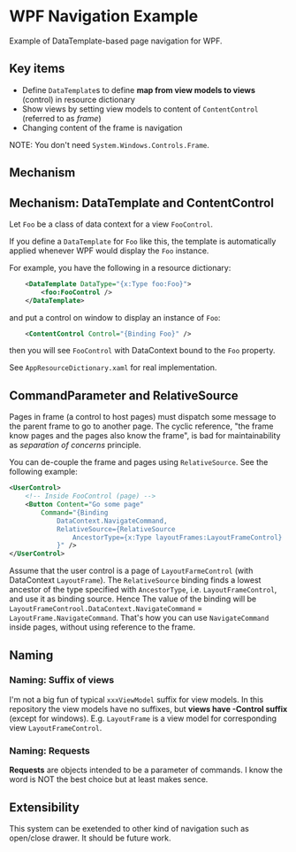 # WPF Navigation Example

Example of DataTemplate-based page navigation for WPF.

## Key items

- Define `DataTemplate`s to define **map from view models to views** (control) in resource dictionary
- Show views by setting view models to content of `ContentControl` (referred to as *frame*)
- Changing content of the frame is navigation

NOTE: You don't need `System.Windows.Controls.Frame`.

## Mechanism

## Mechanism: DataTemplate and ContentControl

Let `Foo` be a class of data context for a view `FooControl`.

If you define a `DataTemplate` for `Foo` like this, the template is automatically applied whenever WPF would display the `Foo` instance.

For example, you have the following in a resource dictionary:

```xml
    <DataTemplate DataType="{x:Type foo:Foo}">
        <foo:FooControl />
    </DataTemplate>
```

and put a control on window to display an instance of `Foo`:

```xml
    <ContentControl Control="{Binding Foo}" />
```

then you will see `FooControl` with DataContext bound to the `Foo` property.

See `AppResourceDictionary.xaml` for real implementation.

## CommandParameter and RelativeSource

Pages in frame (a control to host pages) must dispatch some message to the parent frame to go to another page. The cyclic reference, "the frame know pages and the pages also know the frame", is bad for maintainability as *separation of concerns* principle.

You can de-couple the frame and pages using `RelativeSource`. See the following example:

```xml
<UserControl>
    <!-- Inside FooControl (page) -->
    <Button Content="Go some page"
        Command="{Binding
            DataContext.NavigateCommand,
            RelativeSource={RelativeSource
                AncestorType={x:Type layoutFrames:LayoutFrameControl}
            }" />
</UserControl>
```

Assume that the user control is a page of `LayoutFarmeControl` (with DataContext `LayoutFrame`). The `RelativeSource` binding finds a lowest ancestor of the type specified with `AncestorType`, i.e. `LayoutFrameControl`, and use it as binding source. Hence The value of the binding will be `LayoutFrameControol.DataContext.NavigateCommand` = `LayoutFrame.NavigateCommand`. That's how you can use `NavigateCommand` inside pages, without using reference to the frame.

## Naming

### Naming: Suffix of views

I'm not a big fun of typical `xxxViewModel` suffix for view models. In this repository the view models have no suffixes, but **views have -Control suffix** (except for windows). E.g. `LayoutFrame` is a view model for corresponding view `LayoutFrameControl`.

### Naming: Requests

**Requests** are objects intended to be a parameter of commands. I know the word is NOT the best choice but at least makes sence.

## Extensibility

This system can be exetended to other kind of navigation such as open/close drawer. It should be future work.
